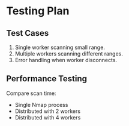 # Testing Plan

## Test Cases
1. Single worker scanning small range.
2. Multiple workers scanning different ranges.
3. Error handling when worker disconnects.

## Performance Testing
Compare scan time:
- Single Nmap process
- Distributed with 2 workers
- Distributed with 4 workers
